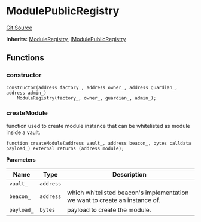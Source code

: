# ModulePublicRegistry
[Git Source](https://github.com/ArrakisFinance/arrakis-modular/blob/22c7b5c5fce6ff4d3a051aa4fbf376745815e340/src/ModulePublicRegistry.sol)

**Inherits:**
[ModuleRegistry](/src/abstracts/ModuleRegistry.sol/abstract.ModuleRegistry.md), [IModulePublicRegistry](/src/interfaces/IModulePublicRegistry.sol/interface.IModulePublicRegistry.md)


## Functions
### constructor


```solidity
constructor(address factory_, address owner_, address guardian_, address admin_)
    ModuleRegistry(factory_, owner_, guardian_, admin_);
```

### createModule

function used to create module instance that can be
whitelisted as module inside a vault.


```solidity
function createModule(address vault_, address beacon_, bytes calldata payload_) external returns (address module);
```
**Parameters**

|Name|Type|Description|
|----|----|-----------|
|`vault_`|`address`||
|`beacon_`|`address`|which whitelisted beacon's implementation we want to create an instance of.|
|`payload_`|`bytes`|payload to create the module.|


